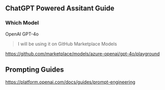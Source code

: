 ## ChatGPT Powered Assitant Guide

### Which Model

OpenAI GPT-4o

> I will be using it on GitHub Marketplace Models

https://github.com/marketplace/models/azure-openai/gpt-4o/playground

## Prompting Guides

https://platform.openai.com/docs/guides/prompt-engineering
